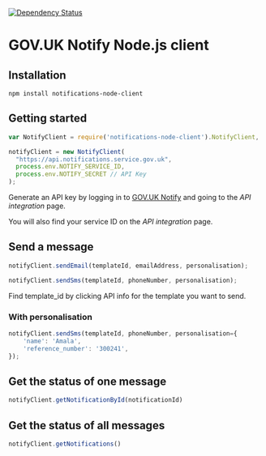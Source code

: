 [![Dependency Status](https://david-dm.org/alphagov/notifications-node-client.svg)](https://david-dm.org/alphagov/notifications-node-client)

# GOV.UK Notify Node.js client

## Installation
```shell
npm install notifications-node-client
```

## Getting started
```javascript
var NotifyClient = require('notifications-node-client').NotifyClient,

notifyClient = new NotifyClient(
  "https://api.notifications.service.gov.uk",
  process.env.NOTIFY_SERVICE_ID,
  process.env.NOTIFY_SECRET // API Key
);
```

Generate an API key by logging in to
[GOV.UK Notify](https://www.notifications.service.gov.uk) and going to
the _API integration_ page.

You will also find your service ID on the _API integration_ page.

## Send a message

```javascript
notifyClient.sendEmail(templateId, emailAddress, personalisation);
```

```javascript
notifyClient.sendSms(templateId, phoneNumber, personalisation);
```

Find template_id by clicking API info for the template you want to send.

### With personalisation
```javascript
notifyClient.sendSms(templateId, phoneNumber, personalisation={
    'name': 'Amala',
    'reference_number': '300241',
});
```

## Get the status of one message
```javascript
notifyClient.getNotificationById(notificationId)
```

## Get the status of all messages
```javascript
notifyClient.getNotifications()
```
